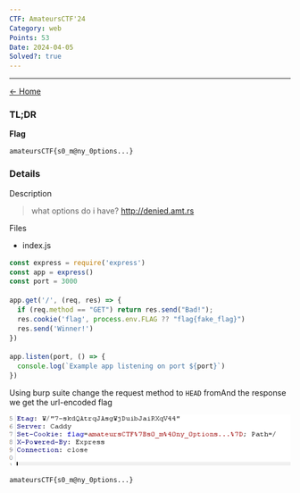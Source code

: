 ```yaml
---
CTF: AmateursCTF'24
Category: web
Points: 53
Date: 2024-04-05
Solved?: true
---
```

----
[<- Home](../../)
### TL;DR

**Flag**

```
amateursCTF{s0_m@ny_0ptions...}
```

### Details

Description

> what options do i have?
> http://denied.amt.rs
> 

Files
- index.js

```js
const express = require('express')
const app = express()
const port = 3000

app.get('/', (req, res) => {
  if (req.method == "GET") return res.send("Bad!");
  res.cookie('flag', process.env.FLAG ?? "flag{fake_flag}")
  res.send('Winner!')
})

app.listen(port, () => {
  console.log(`Example app listening on port ${port}`)
})

```


Using burp suite change the request method to `HEAD` 
 fromAnd the response we get the url-encoded flag

![](assets/Pasted%20image%2020240405205203.png)

```
amateursCTF{s0_m@ny_0ptions...}
```

